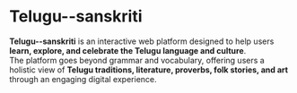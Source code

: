 # Telugu--sanskriti

**Telugu--sanskriti** is an interactive web platform designed to help users **learn, explore, and celebrate the Telugu language and culture**.  
The platform goes beyond grammar and vocabulary, offering users a holistic view of **Telugu traditions, literature, proverbs, folk stories, and art** through an engaging digital experience.  
